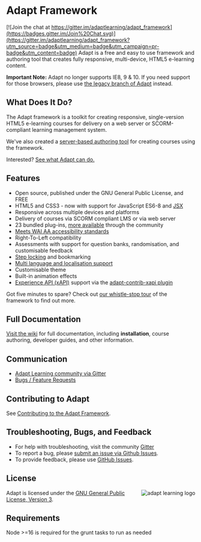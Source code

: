 # Adapt Framework
[![Join the chat at https://gitter.im/adaptlearning/adapt_framework](https://badges.gitter.im/Join%20Chat.svg)](https://gitter.im/adaptlearning/adapt_framework?utm_source=badge&utm_medium=badge&utm_campaign=pr-badge&utm_content=badge)
Adapt is a free and easy to use framework and authoring tool that creates fully responsive, multi-device, HTML5 e-learning content.

**Important Note:** Adapt no longer supports IE8, 9 & 10. If you need support for those browsers, please use [the legacy branch of Adapt](https://github.com/adaptlearning/adapt_framework/tree/legacy) instead.

## What Does It Do?
The Adapt framework is a toolkit for creating responsive, single-version HTML5 e-learning courses for delivery on a web server or SCORM-compliant learning management system.

We've also created a [server-based authoring tool](https://github.com/adaptlearning/adapt_authoring/) for creating courses using the framework.

Interested? [See what Adapt can do.](https://adaptlearning.github.io/v5demo/)

## Features
+ Open source, published under the GNU General Public License, and FREE
+ HTML5 and CSS3 - now with support for JavaScript ES6-8 and [JSX](https://reactjs.org/docs/introducing-jsx.html)
+ Responsive across multiple devices and platforms
+ Delivery of courses via SCORM compliant LMS or via web server
+ 23 bundled plug-ins, [more available](https://www.adaptlearning.org/index.php/plugin-browser/) through the community
+ [Meets WAI AA accessibility standards](https://github.com/adaptlearning/adapt_framework/wiki/Accessibility)
+ Right-To-Left compatibility
+ Assessments with support for question banks, randomisation, and customisable feedback
+ [Step locking](https://github.com/adaptlearning/adapt_framework/wiki/Locking-objects-with-'_isLocked'-and-'_lockType') and bookmarking
+ [Multi language and localisation support](https://github.com/adaptlearning/adapt_framework/wiki/Course-Localisation)
+ Customisable theme
+ Built-in animation effects
+ [Experience API (xAPI)](https://xapi.com/) support via the [adapt-contrib-xapi plugin](https://github.com/adaptlearning/adapt-contrib-xapi)

Got five minutes to spare? Check out [our whistle-stop tour](https://github.com/adaptlearning/adapt_framework/wiki/Framework-in-five-minutes) of the framework to find out more.

## Full Documentation
[Visit the wiki](https://github.com/adaptlearning/adapt_framework/wiki) for full documentation, including **installation**, course authoring, developer guides, and other information.

## Communication
+ [Adapt Learning community via Gitter](https://gitter.im/orgs/adaptlearning/rooms)
+ [Bugs / Feature Requests](https://github.com/adaptlearning/adapt_framework/issues/new)

## Contributing to Adapt
See [Contributing to the Adapt Framework](https://github.com/adaptlearning/adapt_framework/wiki/Contributing-to-the-Adapt-Project).

## Troubleshooting, Bugs, and Feedback
+ For help with troubleshooting, visit the community [Gitter](https://gitter.im/orgs/adaptlearning/rooms)
+ To report a bug, please [submit an issue via Github Issues](https://github.com/adaptlearning/adapt_framework/issues/new).
+ To provide feedback, please use [GitHub Issues](https://github.com/adaptlearning/adapt_framework/issues/new).

## License
<a href="https://community.adaptlearning.org/" target="_blank"><img src="https://github.com/adaptlearning/documentation/blob/master/04_wiki_assets/plug-ins/images/adapt-logo-mrgn-lft.jpg" alt="adapt learning logo" align="right"></a>  Adapt is licensed under the [GNU General Public License, Version 3](https://github.com/adaptlearning/adapt_framework/blob/master/LICENSE).

## Requirements
Node >=16 is required for the grunt tasks to run as needed

